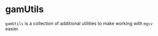 # gamUtils

<!-- badges: start -->
<!-- badges: end -->

`gamUtils` is a collection of additional utilities to make working with `mgcv` easier.

